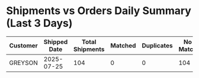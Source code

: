 # Shipments vs Orders Daily Summary (Last 3 Days)

| Customer | Shipped Date | Total Shipments | Matched | Duplicates | No Match |
|----------|--------------|----------------|---------|------------|----------|
| GREYSON | 2025-07-25 | 104 | 0 | 0 | 104 |
